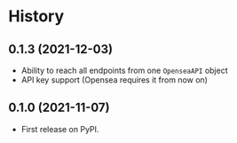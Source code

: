 # History

## 0.1.3 (2021-12-03)

* Ability to reach all endpoints from one `OpenseaAPI` object
* API key support (Opensea requires it from now on)

## 0.1.0 (2021-11-07)

* First release on PyPI.
